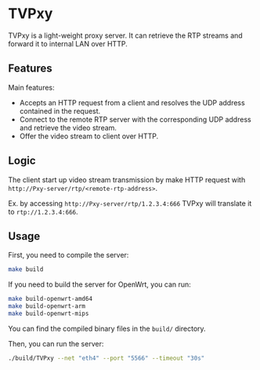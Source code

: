 # TVPxy
TVPxy is a light-weight proxy server. It can retrieve the RTP streams and forward it to internal LAN over HTTP.

## Features

Main features:

* Accepts an HTTP request from a client and resolves the UDP address contained in the request.
* Connect to the remote RTP server with the corresponding UDP address and retrieve the video stream.
* Offer the video stream to client over HTTP.

## Logic

The client start up video stream transmission by make HTTP request with `http://Pxy-server/rtp/<remote-rtp-address>`.

Ex. by accessing `http://Pxy-server/rtp/1.2.3.4:666` TVPxy will translate it to `rtp://1.2.3.4:666`.


## Usage

First, you need to compile the server:

```bash
make build
```

If you need to build the server for OpenWrt, you can run:

```bash
make build-openwrt-amd64 
make build-openwrt-arm 
make build-openwrt-mips
```

You can find the compiled binary files in the `build/` directory.

Then, you can run the server:

```bash
./build/TVPxy --net "eth4" --port "5566" --timeout "30s"
```
